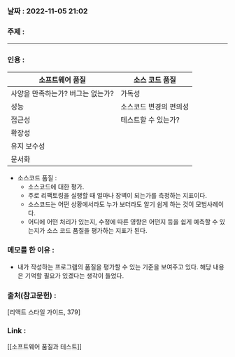 ### 날짜 : 2022-11-05 21:02
### 주제 : 

---- 

### 인용 : 

| 소프트웨어 품질  | 소스 코드 품질 |
| --- | --- |
| 사양을 만족하는가? 버그는 없는가? | 가독성 |
|성능 | 소스코드 변경의 편의성 |
|접근성 | 테스트할 수 있는가? |
| 확장성 | |
|유지 보수성 | |
|문서화 | |

- 소스코드 품질 :
	- 소스코드에 대한 평가. 
	- 주로 리팩토링을 실행할 때 얼마나 장벽이 되는가를 측정하는 지표이다. 
	- 소스코드는 어떤 상황에서라도 누가 보더라도 알기 쉽게 하는 것이 모범사례이다. 
	- 어디에 어떤 처리가 있는지, 수정에 따른 영향은 어떤지 등을 쉽게 예측할 수 있는지가 소스 코드 품질을 평가하는 지표가 된다. 


### 메모를 한 이유 : 
- 내가 작성하는 프로그램의 품질을 평가할 수 있는 기준을 보여주고 있다. 해당 내용은 기억할 필요가 있겠다는 생각이 들었다. 


### 출처(참고문헌) : 
[리액트 스타일 가이드, 379]


### Link : 
[[소프트웨어 품질과 테스트]]